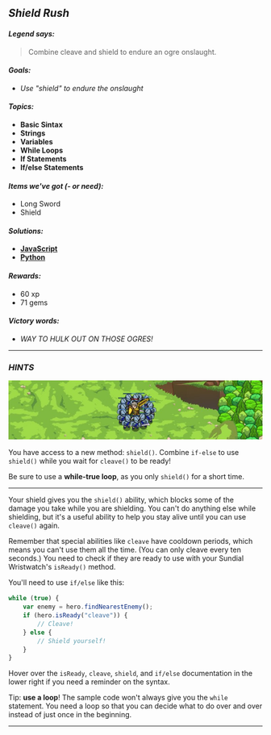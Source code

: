 ## _Shield Rush_

#### _Legend says:_
> Combine cleave and shield to endure an ogre onslaught.

#### _Goals:_
+ _Use "shield" to endure the onslaught_

#### _Topics:_
+ **Basic Sintax**
+ **Strings**
+ **Variables**
+ **While Loops**
+ **If Statements**
+ **If/else Statements**

#### _Items we've got (- or need):_
+ Long Sword
+ Shield

#### _Solutions:_
+ **[JavaScript](shRush.js)**
+ **[Python](sh_rush.py)**

#### _Rewards:_
+ 60 xp
+ 71 gems

#### _Victory words:_
+ _WAY TO HULK OUT ON THOSE OGRES!_

___

### _HINTS_

![](img/shield_rush.jpeg)

You have access to a new method: `shield()`. Combine `if-else` to use `shield()` while you wait for `cleave()` to be ready!

Be sure to use a **while-true loop**, as you only `shield()` for a short time.

___

Your shield gives you the `shield()` ability, which blocks some of the damage you take while you are shielding. You can't do anything else while shielding, but it's a useful ability to help you stay alive until you can use `cleave()` again.

Remember that special abilities like `cleave` have cooldown periods, which means you can't use them all the time. (You can only cleave every ten seconds.) You need to check if they are ready to use with your Sundial Wristwatch's `isReady()` method.

You'll need to use `if/else` like this:

```javascript
while (true) {
    var enemy = hero.findNearestEnemy();
    if (hero.isReady("cleave")) {
        // Cleave!
    } else {
        // Shield yourself!
    }
}
```

Hover over the `isReady`, `cleave`, `shield`, and `if/else` documentation in the lower right if you need a reminder on the syntax.

Tip: **use a loop**! The sample code won't always give you the `while` statement. You need a loop so that you can decide what to do over and over instead of just once in the beginning.

___
